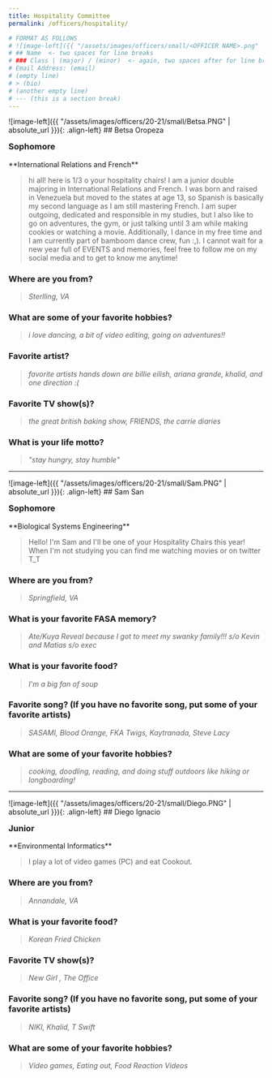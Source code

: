 ```yaml
---
title: Hospitality Committee
permalink: /officers/hospitality/

# FORMAT AS FOLLOWS
# ![image-left]({{ "/assets/images/officers/small/<OFFICER NAME>.png" | absolute_url }}){: .align-left}
# ## Name  <- two spaces for line breaks
# ### Class | (major) / (minor)  <- again, two spaces after for line breaks
# Email Address: (email)
# (empty line)
# > (bio)
# (another empty line)
# --- (this is a section break)
---
```

<div id="Betsa"></div>
![image-left]({{ "/assets/images/officers/20-21/small/Betsa.PNG" | absolute_url }}){: .align-left}
## Betsa Oropeza
<p style="margin-bottom: 0.45em; padding: 0">
<a href="https://www.instagram.com/betsabeeeth/" style="margin: 0; padding: 0"><i class="fa fa-2x fa-fw fa-instagram" style="color: #494e48"></i></a>
<a href="mailto:betsabethoropeza@vt.edu" style="margin: 0; padding: 0"><i class="fa fa-2x fa-fw fa-envelope" style="color: #494e48"></i></a></p>
<h3 style="margin-top: 0">Sophomore</h3>
**International Relations and French**  

>hi all! here is 1/3 o your hospitality chairs! I am a junior double majoring in International Relations and French. I was born and raised in Venezuela but moved to the states at age 13, so Spanish is basically my second language as I am still mastering French. I am super outgoing, dedicated and responsible in my studies, but I also like to go on adventures, the gym, or just talking until 3 am while making cookies or watching a movie. Additionally, I dance in my free time and I am currently part of bamboom dance crew, fun :,). I cannot wait for a new year full of EVENTS and memories, feel free to follow me on my social media and to get to know me anytime!

### **Where are you from?**
> *Sterlling, VA*

### **What are some of your favorite hobbies?**

> *i love dancing, a bit of video editing, going on adventures!!*

### **Favorite artist?**

> *favorite artists hands down are billie eilish, ariana grande, khalid, and one direction :(*

### **Favorite TV show(s)?**

> *the great british baking show, FRIENDS, the carrie diaries*

### **What is your life motto?**

> *"stay hungry, stay humble"*

---
<div id="Sam"></div>
![image-left]({{ "/assets/images/officers/20-21/small/Sam.PNG" | absolute_url }}){: .align-left}
## Sam San
<p style="margin-bottom: 0.45em; padding: 0">
<a href="https://www.instagram.com/sam.san/" style="margin: 0; padding: 0"><i class="fa fa-2x fa-fw fa-instagram" style="color: #494e48"></i></a>
<a href="mailto:sksan@vt.edu" style="margin: 0; padding: 0"><i class="fa fa-2x fa-fw fa-envelope" style="color: #494e48"></i></a></p>
<h3 style="margin-top: 0">Sophomore</h3>
**Biological Systems Engineering**  


> Hello! I'm Sam and I'll be one of your Hospitality Chairs this year! When I'm not studying you can find me watching movies or on twitter T_T

### **Where are you from?**
> *Springfield, VA*

### **What is your favorite FASA memory?**

> *Ate/Kuya Reveal because I got to meet my swanky family!!! s/o Kevin and Matias s/o exec*

### **What is your favorite food?**

> *I'm a big fan of soup*

### **Favorite song? (If you have no favorite song, put some of your favorite artists)**

> *SASAMI, Blood Orange, FKA Twigs, Kaytranada, Steve Lacy*

### **What are some of your favorite hobbies?**

> *cooking, doodling, reading, and doing stuff outdoors like hiking or longboarding!*

---
<div id="Diego"></div>
![image-left]({{ "/assets/images/officers/20-21/small/Diego.PNG" | absolute_url }}){: .align-left}
## Diego Ignacio
<p style="margin-bottom: 0.45em; padding: 0">
<a href="https://www.instagram.com/diego.ignacio22/" style="margin: 0; padding: 0"><i class="fa fa-2x fa-fw fa-instagram" style="color: #494e48"></i></a>
<a href="mailto:diegoi@vt.edu" style="margin: 0; padding: 0"><i class="fa fa-2x fa-fw fa-envelope" style="color: #494e48"></i></a></p>
<h3 style="margin-top: 0">Junior</h3>
**Environmental Informatics** 

> I play a lot of video games (PC) and eat Cookout.

### **Where are you from?**
> *Annandale, VA*

### **What is your favorite food?**

> *Korean Fried Chicken*

### **Favorite TV show(s)?**

> *New Girl , The Office*

### **Favorite song? (If you have no favorite song, put some of your favorite artists)**

> *NIKI, Khalid, T Swift*

### **What are some of your favorite hobbies?**

> *Video games, Eating out, Food Reaction Videos*
